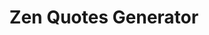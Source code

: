 ---
title: "Zen Quotes Generator"
order: 6
description: "Fake product landing page I realised for the 'Responsive Web Design' certification on freeCodeCamp"
featuredImage: ../images/fcc-zen-quotes-generator.jpg
url: "https://codepen.io/anhek/full/WNedMKR"
tags: ["design", "html", "scss", "javascript", "jquery"]
---